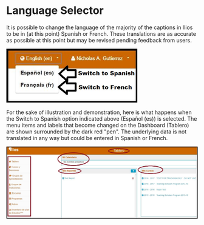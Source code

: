 # Language Selector

It is possible to change the language of the majority of the captions in Ilios to be in \(at this point\) Spanish or French. These translations are as accurate as possible at this point but may be revised pending feedback from users.

![](../.gitbook/assets/language_selector.jpg)

For the sake of illustration and demonstration, here is what happens when the Switch to Spanish option indicated above \(Español \(es\)\) is selected. The menu items and labels that become changed on the Dashboard \(Tablero\) are shown surrounded by the dark red "pen". The underlying data is not translated in any way but could be entered in Spanish or French.

![](../.gitbook/assets/language_spanish.jpg)

